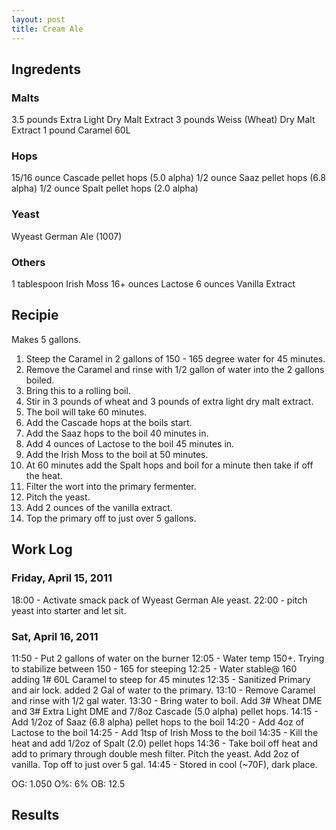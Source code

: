 ```yaml
---
layout: post
title: Cream Ale
---
```


## Ingredents ##
### Malts ###
3.5 pounds Extra Light Dry Malt Extract
3 pounds Weiss (Wheat) Dry Malt Extract
1 pound Caramel 60L

### Hops ###
15/16 ounce Cascade pellet hops (5.0 alpha)
1/2 ounce Saaz pellet hops (6.8 alpha)
1/2 ounce Spalt pellet hops (2.0 alpha)

### Yeast ###
Wyeast German Ale (1007)

### Others ###
1 tablespoon Irish Moss
16+ ounces Lactose
6 ounces Vanilla Extract

## Recipie ##
Makes 5 gallons.

1. Steep the Caramel in 2 gallons of 150 - 165 degree water for 45 minutes.
2. Remove the Caramel and rinse with 1/2 gallon of water into the 2 gallons boiled.
3. Bring this to a rolling boil.
4. Stir in 3 pounds of wheat and 3 pounds of extra light dry malt extract.
5. The boil will take 60 minutes.
6. Add the Cascade hops at the boils start.
7. Add the Saaz hops to the boil 40 minutes in.
8. Add 4 ounces of Lactose to the boil 45 minutes in.
9. Add the Irish Moss to the boil at 50 minutes.
10. At 60 minutes add the Spalt hops and boil for a minute then take if off the heat.
11. Filter the wort into the primary fermenter.
12. Pitch the yeast.
13. Add 2 ounces of the vanilla extract.
14. Top the primary off to just over 5 gallons.

## Work Log ##
### Friday, April 15, 2011 ###
18:00 - Activate smack pack of Wyeast German Ale yeast.
22:00 - pitch yeast into starter and let sit.

### Sat, April 16, 2011 ###
11:50 - Put 2 gallons of water on the burner
12:05 - Water temp 150+. Trying to stabilize between 150 - 165 for steeping
12:25 - Water stable@ 160 adding 1# 60L Caramel to steep for 45 minutes
12:35 - Sanitized Primary and air lock. added 2 Gal of water to the primary.
13:10 - Remove Caramel and rinse with 1/2 gal water. 
13:30 - Bring water to boil. Add 3# Wheat DME and 3# Extra Light DME and 7/8oz Cascade (5.0 alpha) pellet hops.
14:15 - Add 1/2oz of Saaz (6.8 alpha) pellet hops to the boil
14:20 - Add 4oz of Lactose to the boil
14:25 - Add 1tsp of Irish Moss to the boil
14:35 - Kill the heat and add 1/2oz of Spalt (2.0) pellet hops
14:36 - Take boil off heat and add to primary through double mesh filter. Pitch the yeast.  Add 2oz of vanilla. Top off to just over 5 gal.
14:45 - Stored in cool (~70F), dark place.

OG: 1.050
O%: 6%
OB: 12.5

## Results ##
